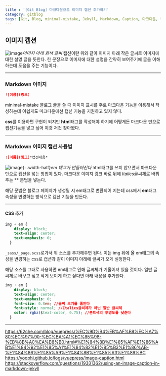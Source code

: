 ```yaml
---
title : '[Git Blog] 마크다운으로 이미지 캡션 추가하기'
category: gitblog
tags: [Git, Blog, minimal-mistake, Jekyll, Markdown, Caption, 마크다운, 캡션]
---
```


## 이미지 캡션
![image](https://github.com/mohitto55/mohitto55.github.io/assets/154340583/4f373422-5831-4b69-8cd3-cef821f8f859)*이미지 아래 회색 글씨*
캡션이란 위와 같이 이미지 아래 작은 글씨로 이미지에 대한 설명 글을 뜻한다. 한 문장으로 이미지에 대한 설명을 간략히 보여주기에 글을 이해하는데 도움을 주는 기능이다.

---
### Markdown 이미지
```markdown
![이름](링크)
```


minimal-mistake 블로그 글을 쓸 때 이미지 표시를 주로 마크다운 기능을 이용해서 작성하는데 아쉽게도 마크다운에선 캡션 기능을 지원하고 있지 않다. 

**css**를 이용하면 구현이 되지만 **html**태그를 작성해야 하기에 어떻게든 마크다운 만으로 캡션기능을 넣고 싶어 이것 저것 찾아봤다.

---

### Markdown 이미지 캡션 사용법
```markdown
![이름](링크)*캡션내용*
```
![image](https://github.com/mohitto55/mohitto55.github.io/assets/154340583/429cfcbd-d2e3-464b-84c3-7f6affb15c4d){: .width-half}*em 태그가 만들어진다*
html태그를 쓰지 않으면서 마크다운 만으로 캡션을 넣는 방법이 있다. 마크다운 이미지 링크 바로 뒤에 *Italics*글씨체로 바꿔주는 ** 문법을 넣는다. 

해당 문법은 블로그 페이지가 생성될 시 em태그로 변환되어 지는데 css에서 **em**태그 속성을 변경하는 방식으로 캡션 기능을 만든다.

---
#### CSS 추가
```css
img + em {
    display: block;
    text-align: center;
    text-emphasis: 0;
  }
```
`_sass/_page.scss`로가서 위 소스를 추가해주면 된다.
이는 img 뒤에 올 em태그의 속성을 변경하는 css로 캡션과 같이 이미지 아래에 글씨가 오게 설정한다. 

해당 소스를 그대로 사용하면 em태그로 인해 글씨체가 기울어져 있을 것이다. 일반 글씨체로 바꾸고 싶고 작게 보이게 하고 싶다면 아래 내용을 추가한다. 
```css
img + em {
    display: block;
    text-align: center;
    text-emphasis: 0;
    font-size: 0.8em; //글씨 크기를 줄인다
    font-style: normal; //Italics글씨체가 아닌 일반 글씨체
    color: rgba($text-color, 0.75); //폰트색의 투명도를 낮춘다
  }
```

---
<div class='Reference'>
<div class='callout-header'> </div>
<p>
<a href='https://62che.com/blog/vuepress/%EC%9D%B4%EB%AF%B8%EC%A7%80%EC%97%90-%EC%BA%A1%EC%85%98-%EB%8B%AC%EA%B8%B0.html#%E1%84%8B%E1%85%AF%E1%86%AB%E1%84%92%E1%85%A1%E1%84%82%E1%85%B3%E1%86%AB-%E1%84%86%E1%85%A9%E1%84%8B%E1%85%A3%E1%86%BC'>https://62che.com/blog/vuepress/%EC%9D%B4%EB%AF%B8%EC%A7%80%EC%97%90-%EC%BA%A1%EC%85%98-%EB%8B%AC%EA%B8%B0.html#%E1%84%8B%E1%85%AF%E1%86%AB%E1%84%92%E1%85%A1%E1%84%82%E1%85%B3%E1%86%AB-%E1%84%86%E1%85%A9%E1%84%8B%E1%85%A3%E1%86%BC</a>
<a href='https://yoophi.github.io/logs/vuepress/image-caption.html'>https://yoophi.github.io/logs/vuepress/image-caption.html</a>
<a href='https://stackoverflow.com/questions/19331362/using-an-image-caption-in-markdown-jekyll'>https://stackoverflow.com/questions/19331362/using-an-image-caption-in-markdown-jekyll</a>
</p>
</div>
